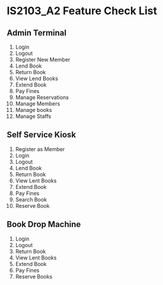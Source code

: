 # IS2103_A2 Feature Check List

## Admin Terminal
1. Login 
2. Logout 
3. Register New Member 
4. Lend Book 
5. Return Book 
6. View Lend Books
7. Extend Book
8. Pay Fines
9. Manage Reservations
10. Manage Members
11. Manage books
12. Manage Staffs

## Self Service Kiosk
1. Register as Member
2. Login
3. Logout
4. Lend Book
5. Return Book
6. View Lent Books
7. Extend Book
8. Pay Fines
9. Search Book
10. Reserve Book

## Book Drop Machine
1. Login
2. Logout
3. Return Book
4. View Lent Books
5. Extend Book
6. Pay Fines
7. Reserve Books
